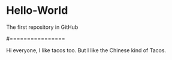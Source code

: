 # Hello-World
The first repository in GitHub

#================

Hi everyone, I like tacos too. But I like the Chinese kind of Tacos.

